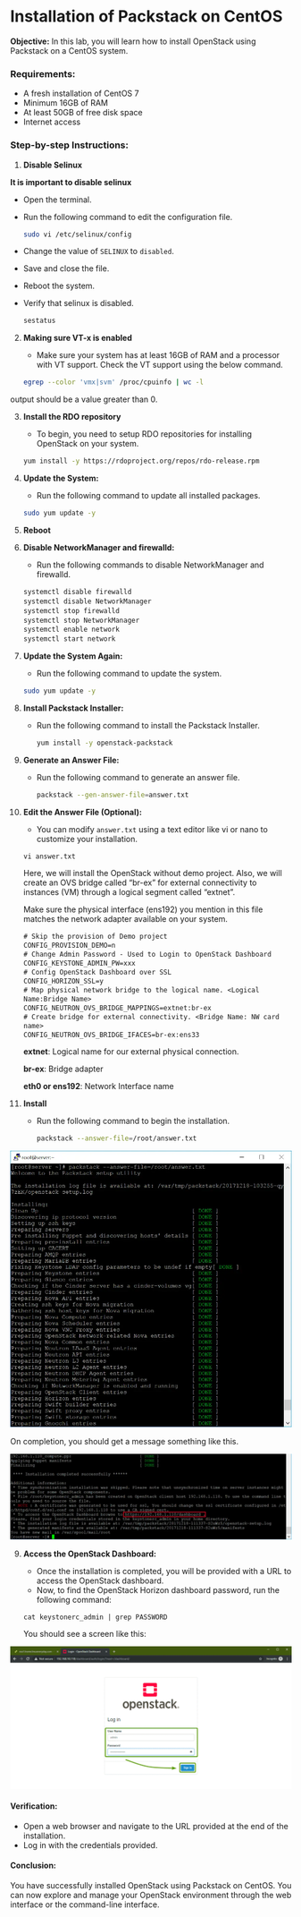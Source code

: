 # Installation of Packstack on CentOS

**Objective:** In this lab, you will learn how to install OpenStack using Packstack on a CentOS system.

### Requirements:
- A fresh installation of CentOS 7
- Minimum 16GB of RAM
- At least 50GB of free disk space
- Internet access

### Step-by-step Instructions:

1. **Disable Selinux**
    
**It is important to disable selinux**

- Open the terminal.
- Run the following command to edit the configuration file.
  ```bash
  sudo vi /etc/selinux/config
  ```
- Change the value of `SELINUX` to `disabled`.
- Save and close the file.
- Reboot the system.
- Verify that selinux is disabled.

  ```bash
  sestatus
  ```
2. **Making sure VT-x is enabled**
   - Make sure your system has at least 16GB of RAM and a processor with VT support. Check the VT support using the below command.

    ```bash
    egrep --color 'vmx|svm' /proc/cpuinfo | wc -l
    ```

output should be a value greater than 0.

3. **Install the RDO repository**
   - To begin, you need to setup RDO repositories for installing OpenStack on your system.

    ```bash
    yum install -y https://rdoproject.org/repos/rdo-release.rpm
    ```

4. **Update the System:**
   - Run the following command to update all installed packages.

    ```bash
    sudo yum update -y
    ```
   
5. **Reboot**

6. **Disable NetworkManager and firewalld:**
   - Run the following commands to disable NetworkManager and firewalld.

    ```bash
    systemctl disable firewalld
    systemctl disable NetworkManager
    systemctl stop firewalld
    systemctl stop NetworkManager
    systemctl enable network
    systemctl start network
    ```


5. **Update the System Again:**
   - Run the following command to update the system.
   ```bash
   sudo yum update -y
   ```

6. **Install Packstack Installer:**
   - Run the following command to install the Packstack Installer.
     ```bash
     yum install -y openstack-packstack
     ```

7. **Generate an Answer File:**
   - Run the following command to generate an answer file.
     ```bash
     packstack --gen-answer-file=answer.txt
     ```

8. **Edit the Answer File (Optional):**
   - You can modify `answer.txt` using a text editor like vi or nano to customize your installation.

    ```
    vi answer.txt
    ```

    Here, we will install the OpenStack without demo project. Also, we will create an OVS bridge called “br-ex” for external connectivity to instances (VM) through a logical segment called “extnet”.

    Make sure the physical interface (ens192) you mention in this file matches the network adapter available on your system.

    ```
    # Skip the provision of Demo project
    CONFIG_PROVISION_DEMO=n
    # Change Admin Password - Used to Login to OpenStack Dashboard
    CONFIG_KEYSTONE_ADMIN_PW=xxx
    # Config OpenStack Dashboard over SSL
    CONFIG_HORIZON_SSL=y
    # Map physical network bridge to the logical name. <Logical Name:Bridge Name>
    CONFIG_NEUTRON_OVS_BRIDGE_MAPPINGS=extnet:br-ex
    # Create bridge for external connectivity. <Bridge Name: NW card name>
    CONFIG_NEUTRON_OVS_BRIDGE_IFACES=br-ex:ens33
    ```
   
    **extnet**: Logical name for our external physical connection.

    **br-ex**: Bridge adapter

    **eth0 or ens192**: Network Interface name

9. **Install**
   - Run the following command to begin the installation.
     ```bash
     packstack --answer-file=/root/answer.txt
     ```
     
![img.png](img.png)


On completion, you should get a message something like this.

![img_1.png](img_1.png)


9. **Access the OpenStack Dashboard:**
   - Once the installation is completed, you will be provided with a URL to access the OpenStack dashboard.
   - Now, to find the OpenStack Horizon dashboard password, run the following command:
   
   ```
   cat keystonerc_admin | grep PASSWORD
   ```

   You should see a screen like this:

![img_2.png](img_2.png)


#### Verification:
- Open a web browser and navigate to the URL provided at the end of the installation.
- Log in with the credentials provided.

#### Conclusion:
You have successfully installed OpenStack using Packstack on CentOS. You can now explore and manage your OpenStack environment through the web interface or the command-line interface.
